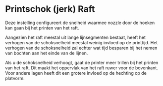 Printschok (jerk) Raft
====
Deze instelling configureert de snelheid waarmee nozzle door de hoeken kan gaan bij het printen van het raft.

Aangezien het raft meestal uit lange lijnsegmenten bestaat, heeft het verhogen van de schoksnelheid meestal weinig invloed op de printtijd. Het verhogen van de schoksnelheid zal echter wat tijd besparen bij het nemen van bochten aan het einde van de lijnen.

Als u de schoksnelheid verhoogt, gaat de printer meer trillen bij het printen van het raft. Dit maakt het oppervlak van het raft ruwer voor de bovenkant. Voor andere lagen heeft dit een grotere invloed op de hechting op de platvorm.